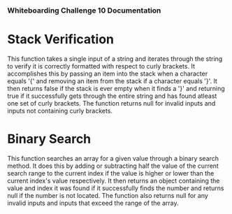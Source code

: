 ### Whiteboarding Challenge 10 Documentation

# Stack Verification

This function takes a single input of a string and iterates through the string to verify it is correctly formatted with respect to curly brackets. It accomplishes this by passing an item into the stack when a character equals '{' and removing an item from the stack if a character equals '}'. It then returns false if the stack is ever empty when it finds a '}' and returning true if it successfully gets through the entire string and has found atleast one set of curly brackets. The function returns null for invalid inputs and inputs not containing curly brackets.


# Binary Search

This function searches an array for a given value through a binary search method. It does this by adding or subtracting half the value of the current search range to the current index if the value is higher or lower than the current index's value respectively. It then returns an object containing the value and index it was found if it successfully finds the number and returns null if the number is not located. The function also returns null for any invalid inputs and inputs that exceed the range of the array.
